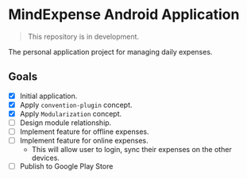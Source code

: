 # MindExpense Android Application

> This repository is in development.

The personal application project for managing daily expenses.

## Goals
- [x] Initial application.
- [x] Apply `convention-plugin` concept.
- [x] Apply `Modularization` concept.
- [ ] Design module relationship.
- [ ] Implement feature for offline expenses.
- [ ] Implement feature for online expenses.
  - This will allow user to login, sync their expenses on the other devices.
- [ ] Publish to Google Play Store